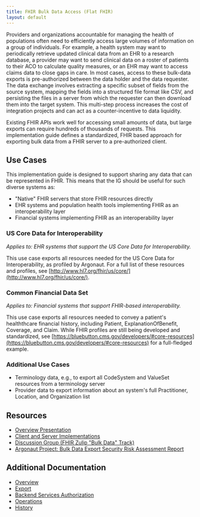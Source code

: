 ```yaml
---
title: FHIR Bulk Data Access (Flat FHIR)
layout: default
---
```


Providers and organizations accountable for managing the health of populations often need to efficiently access large volumes of information on a group of individuals. For example, a health system may want to periodically retrieve updated clinical data from an EHR to a research database, a provider may want to send clinical data on a roster of patients to their ACO to calculate quality measures, or an EHR may want to access claims data to close gaps in care. In most cases, access to these bulk-data exports is pre-authorized between the data holder and the data requester. The data exchange involves extracting a specific subset of fields from the source system, mapping the fields into a structured file format like CSV, and persisting the files in a server from which the requester can then download them into the target system. This multi-step process increases the cost of integration projects and can act as a counter-incentive to data liquidity.

Existing FHIR APIs work well for accessing small amounts of data, but large exports can require hundreds of thousands of requests. This implementation guide defines a standardized, FHIR based approach for exporting bulk data from a FHIR server to a pre-authorized client.

## Use Cases

This implementation guide is designed to support sharing any data that can be represented in FHIR. This means that the IG should be useful for such diverse systems as:

* "Native" FHIR servers that store FHIR resources directly
* EHR systems and population health tools implementing FHIR as an interoperability layer
* Financial systems implementing FHIR as an interoperability layer

### US Core Data for Interoperability
*Applies to: EHR systems that support the US Core Data for Interoperability.*

This use case exports all resources needed for the US Core Data for Interoperability, as profiled by Argonaut. For a full list of these resources and profiles, see [http://www.hl7.org/fhir/us/core/](http://www.hl7.org/fhir/us/core/).

### Common Financial Data Set
*Applies to: Financial systems that support FHIR-based interoperability.*

This use case exports all resources needed to convey a patient's healththcare financial history, including Patient, ExplanationOfBenefit, Coverage, and Claim. While FHIR profiles are still being developed and standardized, see [https://bluebutton.cms.gov/developers/#core-resources](https://bluebutton.cms.gov/developers/#core-resources) for a full-fledged example.

### Additional Use Cases
* Terminology data, e.g., to export all CodeSystem and ValueSet resources from a terminology server
* Provider data to export information about an system's full Practitioner, Location, and Organization list

## Resources
* [Overview Presentation](https://docs.google.com/presentation/d/14ZHmam9hwz6-SsCG1YqUIQnJ56bvSqEatebltgEVR6c/edit?usp=sharing)
* [Client and Server Implementations](https://github.com/smart-on-fhir/fhir-bulk-data-docs/blob/master/implementations.md)
* [Discussion Group (FHIR Zulip "Bulk Data" Track)](https://chat.fhir.org/#narrow/stream/bulk.20data)
* [Argonaut Project: Bulk Data Export Security Risk Assessment Report](authorization/security-risk-assessment-report.pdf)

## Additional Documentation
* [Overview](index.html)
* [Export](export/index.html)
* [Backend Services Authorization](authorization/index.html)
* [Operations](operations/index.html)
* [History](http://hl7.org/fhir/bulkdata/history.cfml)
